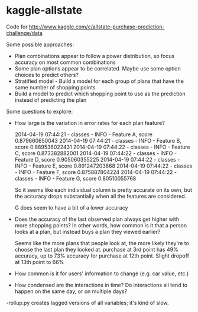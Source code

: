 kaggle-allstate
===============

Code for http://www.kaggle.com/c/allstate-purchase-prediction-challenge/data

Some possible approaches:

 - Plan combinations appear to follow a power distribution, so focus accuracy on most common combinations
 - Some plan options appear to be correlated.  Maybe use some option choices to predict others?
 - Stratified model - Build a model for each group of plans that have the same number of shopping points
 - Build a model to predict which shopping point to use as the prediction instead of predicting the plan

Some questions to explore:

 - How large is the variation in error rates for each plan feature?

   2014-04-19 07:44:21 - classes - INFO - Feature A, score 0.879660650043
   2014-04-19 07:44:21 - classes - INFO - Feature B, score 0.889536022431
   2014-04-19 07:44:22 - classes - INFO - Feature C, score 0.873382882001
   2014-04-19 07:44:22 - classes - INFO - Feature D, score 0.905060355225
   2014-04-19 07:44:22 - classes - INFO - Feature E, score 0.891247203868
   2014-04-19 07:44:22 - classes - INFO - Feature F, score 0.875887804224
   2014-04-19 07:44:22 - classes - INFO - Feature G, score 0.80510055768

   So it seems like each individual column is pretty accurate on its own, but the accuracy drops substantially
   when all the features are considered.

   G does seem to have a bit of a lower accuracy

 - Does the accuracy of the last observed plan always get higher with more shopping points?  In other words,
   how common is it that a person looks at a plan, but instead buys a plan they viewed earlier?

   Seems like the more plans that people look at, the more likely they're to choose the last plan they looked at.
   purchase at 3rd point has 49% accuracy, up to 73% accuracy for purchase at 12th point.  Slight dropoff at 13th point
   to 66%

 - How common is it for users' information to change (e.g. car value, etc.)
 - How condensed are the interactions in time?  Do interactions all tend to happen on the same day, or on multiple days?

-rollup.py creates lagged versions of all variables; it's kind of slow.